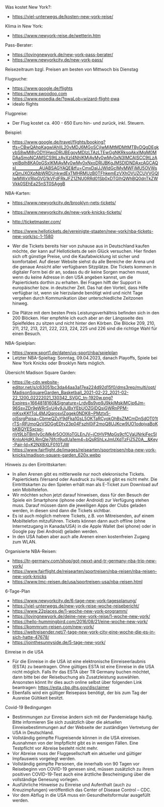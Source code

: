 Was kostet New York?:
- https://viel-unterwegs.de/kosten-new-york-reise/

Klima in New York:
- https://www.newyork-reise.de/wetterin.htm

Pass-Berater:
- https://lovingnewyork.de/new-york-pass-berater/
- https://www.newyorkcity.de/new-york-pass/

Reisezeitraum bzgl. Preisen am besten von Mittwoch bis Dienstag

Flugsuche:
- https://www.google.de/flights
- https://www.swoodoo.com
- https://www.expedia.de/?pwaLob=wizard-flight-pwa
- idealo flights

Flugpreise:
- Der Flug kostet ca. 400 - 650 Euro hin- und zurück, inkl. Steuern.

Beispiel: 
- https://www.google.de/travel/flights/booking?tfs=CBwQAhpKagwIAhIIL20vMDJ6MGoSCjIwMjMtMDMtMTByDQgDEgkvbS8wMl8yODYiHwoDRlJBEgoyMDIzLTAzLTEwGgNKRksqAkxIMgM0MDAaSmoNCAMSCS9tLzAyXzI4NhIKMjAyMy0wMy0xN3IMCAISCC9tLzAyejBqIh8KA0pGSxIKMjAyMy0wMy0xNxoDRlJBKgJMSDIDNDAxcAGCAQsI____________AUABSAGYAQE&tfu=CmxDalJJWldGclMyMWFiMU5OVWsxQmJXOXpNbWRDUnkwdExTMHRMUzB0TFhkemEzVXhOVUZCUVVGQlIwMWxVRlpGVG1kVFdFRkJFZ1ZNU0RRd01Sb0xDTGlhQWhBQ0dnTkZWVkk0SEhEa25nST0SAggB


NBA-Karten:
- https://www.newyorkcity.de/brooklyn-nets-tickets/
- https://www.newyorkcity.de/new-york-knicks-tickets/
- http://ticketmaster.com/
- https://www.hellotickets.de/vereinigte-staaten/new-york/nba-tickets-new-york/sc-1-1580
- Wer die Tickets bereits hier von zuhause aus in Deutschland kaufen möchte, der kann auf Hellotickets.de sein Glück versuchen. Hier finden sich oft günstige Preise, und die Kaufabwicklung ist sicher und komfortabel. Auf dieser Website siehst du alle Bereiche der Arena und die genaue Ansicht aller verfügbaren Sitzplätze. Die Tickets kommen in digitaler Form bei dir an, sodass du dir keine Sorgen machen musst, wenn du keine Adresse in den USA angeben kannst, um die Papiertickets dorthin zu erhalten. Bei Fragen hilft der Support in europäischer bzw. in deutscher Zeit. Das hat den Vorteil, dass Hilfe verfügbar ist, wenn sie hierzulande benötigt wird und nicht Tage vergehen durch Kommunikation über unterschiedliche Zeitzonen hinweg.

- Die Plätze mit dem besten Preis Leistungsverhältnis befinden sich in den 200 Blöcken. Hier empfehle ich euch aber an der Längsseite des Spielfeldes zu sitzen und nicht hinter den Körben. Die Blöcke 209, 210, 211, 212, 213, 221, 222, 223, 224, 225 und 226 sind die richtige Wahl für einen Besuch.

NBA-Spielplan:
- https://www.sport1.de/daten/us-sport/nba/spielplan
- Letzter NBA-Spieltag: Sonntag, 09.04.2023, danach Playoffs, Spiele bei New York Knicks oder Brooklyn Nets möglich.

Übersicht Madison Square Garden:
- https://le-cdn.website-editor.net/s/c63051bc3da44aa3a17ea224d92d15f0/dms3rep/multi/opt/MadisonSquareGarden_Basketball_2021-02-22_2021-02-22_1200_02222021_130342_SVGC_tn-1920w.png?Expires=1664818160&Signature=LrdvBs9vp9J9kkjMskiMCjp6Jm-96SsvZDr9eWRrSvU4y9JiJBxYEbUOZGIDQsiGWRnPPM-mKsxKKfToL4MJQqrosvlZqgek0NDK8~PMztx5-ojSsrgPqisa~CbmeQZuY9dFka1GsL5OKTaRCyokOhBsZMCmDnSdOT01trTS~RPJmoQcVSDGgEDty23p04Fszhl0iF2moQ8UJKcw9UO1odpjyaBoKbKBQYESxcso-nVt9LbTBm1y0ciMk4r5OOlXoTGLEnJV~jCtHVPMpGs9cfCVaUNrkiFec5IKnloAHdKLRmQle78fct9udUa1em4~bQsRShLxJmUXdTzFiZ5Z0A__&Key-Pair-Id=K2NXBXLF010TJW
- https://www.fairflight.de/images/reisearten/sportreisen/nba-new-york-knicks/madison-square-garden_620x.webp

Hinweis zu den Eintrittskarten:
- In allen Arenen gibt es mittlerweile nur noch elekronische Tickets. Papiertickets (Versand oder Ausdruck zu Hause) gibt es nicht mehr. Die Eintrittskarten zu den Spielen erhält man als E-Ticket zum Download auf sein Mobiltelefon. 
- Wir möchten schon jetzt darauf hinweisen, dass für den Besuch der Spiele ein Smartphone (iphone oder Android) zur Verfügung stehen muss. Darauf müssen dann die jeweiligen Apps der Clubs geladen werden, in diesen sind dann die Tickets sichtbar. 
- Es ist auch möglich mehrere Tickets, z.B. von Mitreisenden, auf einem Mobiltelefon mitzuführen. Tickets können dann auch offline (ohne Internetzugang in Kanada/USA) in die Apple Wallet (bei iphone) oder in Google pay (bei Android) geladen werden. 
- In den USA haben aber auch alle Arenen einen kostenfreien Zugang zum WLAN.

Organisierte NBA-Reisen:
- https://tr-germany.com/shop/got-nexxt-and-tr-germany-nba-trip-new-york/
- https://www.fairflight.de/reisearten/sportreisen/nba-reisen/nba-reisen-new-york-knicks
- https://www.tmc-reisen.de/usa/sportreisen-usa/nba-reisen.html


6-Tage-Plan
- https://www.newyorkcity.de/6-tage-new-york-tagesplanung/
- https://viel-unterwegs.de/new-york-reise-woche-reisebericht/
- https://www.22places.de/1-woche-new-york-programm/
- https://lovingnewyork.de/deine-new-york-reise/1-woche-new-york/
- https://hello-hummingbird.com/2016/08/21/eine-woche-new-york/
- https://kommrum-reisen.com/new-york/
- https://weltreisender.net/7-tage-new-york-city-eine-woche-die-es-in-sich-hatte-47678/
- https://jointhesunnyside.de/5-tage-new-york/

Einreise in die USA 
- Für die Einreise in die USA ist eine elektronische Einreiseerlaubnis (ESTA) zu beantragen. Ohne gültiges ESTA ist eine Einreise in die USA nicht möglich. Falls Ihr das ESTA über TR Germany buchen möchtet, dann bitte bei der Reisebuchung als Zusatzleistung auswählen. Ansonsten könnt Ihr dies auch online selbst über folgenden Link beantragen: https://esta.cbp.dhs.gov/disclaimer
- Ebenfalls wird ein gültiger Reisepass benötigt, der bis zum Tag der Ausreise Gültikeit besitzt.

Covid-19 Bedingungen
- Bestimmungen zur Einreise ändern sich mit der Pandemielage häufig. Bitte informieren Sie sich zusätzlich über die aktuellen Einreisebestimmungen auf der Webseite der zuständigen Vertretung der USA in Deutschland.
- Vollständig geimpfte Flugreisende können in die USA einreisen. Ausnahmen von der Impfpflicht gibt es in wenigen Fällen. Eine Testpflicht vor Abreise besteht nicht mehr.
- Vor Abreise muss der Fluggesellschaft ein aktueller und gültiger Impfausweis vorgelegt werden.
- Vollständig geimpfte Personen, die innerhalb von 90 Tagen vor Reisebeginn von COVID-19 genesen sind, müssen zusätzlich zu ihrem positiven COVID-19-Test auch eine ärztliche Bescheinigung über die vollständige Genesung vorlegen.
- Ausführliche Hinweise zu Einreise und Aufenthalt (auch zu Kreuzimpfungen) veröffentlich das Center of Disease Control – CDC.
- Vor dem Abflug in die USA muss ein Gesundheitsformular ausgefüllt werden.





